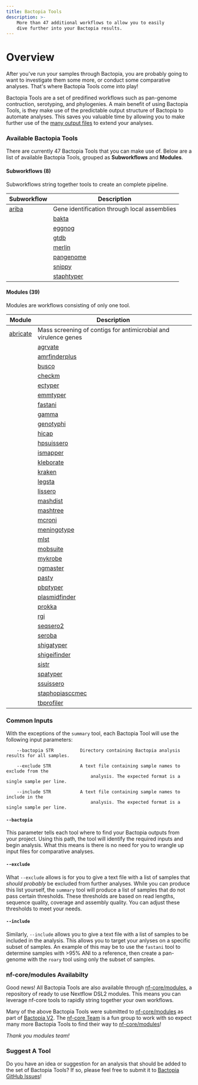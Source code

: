 ```yaml
---
title: Bactopia Tools
description: >-
    More than 47 additional workflows to allow you to easily
    dive further into your Bactopia results.
---
```

# Overview
After you've run your samples through Bactopia, you are probably going to want to
investigate them some more, or conduct some comparative analyses. That's where
Bactopia Tools come into play!

Bactopia Tools are a set of predifined workflows such as pan-genome contruction,
serotyping, and phylogenies. A main benefit of using Bactopia Tools, is they make
use of the predictable output structure of Bactopia to automate analyses. This saves
you valuable time by allowing you to make further use of the 
[many output files](output-overview/) to extend your analyses.

### Available Bactopia Tools
There are currently 47 Bactopia Tools that you can make use of.
Below are a list of available Bactopia Tools, grouped as __Subworkflows__ and __Modules__. 

#### Subworkflows (8)
Subworkflows string together 
tools to create an complete pipeline.  

| Subworkflow | Description |
|-------------|-------------|
| [ariba](bactopia-tools/ariba/) | Gene identification through local assemblies |
    | [bakta](bactopia-tools/bakta/) | Rapid annotation of bacterial genomes and plasmids |
    | [eggnog](bactopia-tools/eggnog/) | Functional annotation of proteins using orthologous groups and phylogenies |
    | [gtdb](bactopia-tools/gtdb/) | Identify marker genes and assign taxonomic classifications |
    | [merlin](bactopia-tools/merlin/) | MinmER assisted species-specific bactopia tool seLectIoN |
    | [pangenome](bactopia-tools/pangenome/) | Pangenome analysis with optional core-genome phylogeny |
    | [snippy](bactopia-tools/snippy/) | Rapid variant calling from Illumina sequence reads with optional core-SNP phylogeny |
    | [staphtyper](bactopia-tools/staphtyper/) | Determine the agr, spa and SCCmec types for _Staphylococcus aureus_ genomes |
    

#### Modules  (39)
Modules are workflows consisting of only one tool.

| Module | Description |
|-------------|-------------|
| [abricate](bactopia-tools/abricate/) | Mass screening of contigs for antimicrobial and virulence genes |
    | [agrvate](bactopia-tools/agrvate/) | Rapid identification of Staphylococcus aureus agr locus type and agr operon variants. |
    | [amrfinderplus](bactopia-tools/amrfinderplus/) | Identify antimicrobial resistance in genes or proteins |
    | [busco](bactopia-tools/busco/) | Assembly completeness based on evolutionarily informed expectations |
    | [checkm](bactopia-tools/checkm/) | Assess the assembly quality of your samples |
    | [ectyper](bactopia-tools/ectyper/) | In-silico prediction of _Escherichia coli_ serotype |
    | [emmtyper](bactopia-tools/emmtyper/) | emm-typing of _Streptococcus pyogenes_ assemblies |
    | [fastani](bactopia-tools/fastani/) | fast alignment-free computation of whole-genome Average Nucleotide Identity (ANI) |
    | [gamma](bactopia-tools/gamma/) | Identification, classification, and annotation of translated gene matches |
    | [genotyphi](bactopia-tools/genotyphi/) | Salmonella Typhi genotyping with Mykrobe outputs |
    | [hicap](bactopia-tools/hicap/) | Identify cap locus serotype and structure in your _Haemophilus influenzae_ assemblies |
    | [hpsuissero](bactopia-tools/hpsuissero/) | Serotype prediction of _Haemophilus parasuis_ assemblies |
    | [ismapper](bactopia-tools/ismapper/) | Identify insertion sites positions in bacterial genomes |
    | [kleborate](bactopia-tools/kleborate/) | Screening Klebsiella genome assemblies for MLST, sub-species, and other related genes of interest |
    | [kraken](bactopia-tools/kraken/) | Taxonomic classifications of sequence reads |
    | [legsta](bactopia-tools/legsta/) | Typing of Legionella pneumophila assemblies |
    | [lissero](bactopia-tools/lissero/) | Serogroup typing prediction for _Listeria monocytogenes_ |
    | [mashdist](bactopia-tools/mashdist/) | Calculate Mash distances between sequences |
    | [mashtree](bactopia-tools/mashtree/) | Quickly create a tree using Mash distances |
    | [mcroni](bactopia-tools/mcroni/) | Sequence variation in mcr-1 genes (mobilized colistin resistance) |
    | [meningotype](bactopia-tools/meningotype/) | Serotyping of Neisseria meningitidis |
    | [mlst](bactopia-tools/mlst/) | Automatic MLST calling from assembled contigs |
    | [mobsuite](bactopia-tools/mobsuite/) | Reconstruct and annotate plasmids in bacterial assemblies |
    | [mykrobe](bactopia-tools/mykrobe/) | Antimicrobial resistance detection for specific species |
    | [ngmaster](bactopia-tools/ngmaster/) | Multi-antigen sequence typing for _Neisseria gonorrhoeae_ |
    | [pasty](bactopia-tools/pasty/) | in silico serogrouping of Pseudomonas aeruginosa isolates |
    | [pbptyper](bactopia-tools/pbptyper/) | Penicillin Binding Protein (PBP) typer for Streptococcus pneumoniae |
    | [plasmidfinder](bactopia-tools/plasmidfinder/) | Plasmid identification from assemblies |
    | [prokka](bactopia-tools/prokka/) | Whole genome annotation of small genomes (bacterial, archeal, viral) |
    | [rgi](bactopia-tools/rgi/) | Predict antibiotic resistance from assemblies |
    | [seqsero2](bactopia-tools/seqsero2/) | Salmonella serotype prediction from reads or assemblies |
    | [seroba](bactopia-tools/seroba/) | Serotyping of Streptococcus pneumoniae from sequence reads |
    | [shigatyper](bactopia-tools/shigatyper/) | Shigella serotype from Illumina or Oxford Nanopore reads |
    | [shigeifinder](bactopia-tools/shigeifinder/) | Shigella and EIEC serotyping from assemblies |
    | [sistr](bactopia-tools/sistr/) | Serovar prediction of Salmonella assemblies |
    | [spatyper](bactopia-tools/spatyper/) | Computational method for finding spa types in _Staphylococcus aureus_ |
    | [ssuissero](bactopia-tools/ssuissero/) | Serotype prediction of _Streptococcus suis_ assemblies |
    | [staphopiasccmec](bactopia-tools/staphopiasccmec/) | Primer based SCCmec typing of _Staphylococcus aureus_ genomes |
    | [tbprofiler](bactopia-tools/tbprofiler/) | Detect resistance and lineages of _Mycobacterium tuberculosis_ genomes |
    

### Common Inputs
With the exceptions of the `summary` tool, each Bactopia Tool will use the following 
input parameters:
```
    --bactopia STR          Directory containing Bactopia analysis results for all samples.

    --exclude STR           A text file containing sample names to exclude from the
                                analysis. The expected format is a single sample per line.

    --include STR           A text file containing sample names to include in the
                                analysis. The expected format is a single sample per line.
```

#### `--bactopia`
This parameter tells each tool where to find your Bactopia outputs from your project. 
Using this path, the tool will identify the required inputs and begin analysis. What 
this means is there is no need for you to wrangle up input files for comparative analyses.

#### `--exclude`
What `--exclude` allows is for you to give a text file with a list of samples that 
*should probably* be excluded from further analyses. While you can produce this list
yourself, the `summary` tool will produce a list of samples that do not pass certain 
thresholds. These thresholds are based on read lengths, sequence quality, coverage 
and assembly quality. You can adjust these thresholds to meet your needs.

#### `--include`
Similarly, `--include` allows you to give a text file with a list of samples to be 
included in the analysis. This allows you to target your anlyses on a specific subset
of samples. An example of this may be to use the `fastani` tool to determine samples
with >95% ANI to a reference, then create a pan-genome with the `roary` tool using 
only the subset of samples.

### nf-core/modules Availabilty
Good news! All Bactopia Tools are also available through [nf-core/modules](https://github.com/nf-core/modules),
a repository of ready to use Nextflow DSL2 modules. This means you can leverage nf-core tools 
to rapidly string together your own workflows. 

Many of the above Bactopia Tools were submitted to [nf-core/modules](https://github.com/nf-core/modules) 
as part of [Bactopia V2](https://github.com/bactopia/bactopia/issues/233). The [nf-core Team](https://nf-co.re/about)
is a fun group to work with so expect many more Bactopia Tools to find their way to 
[nf-core/modules](https://github.com/nf-core/modules)!

_Thank you modules team!_

### Suggest A Tool
Do you have an idea or suggestion for an analysis that should be added to the set 
of Bactopia Tools? If so, please feel free to submit it to 
[Bactopia GitHub Issues](https://github.com/bactopia/bactopia/issues)!